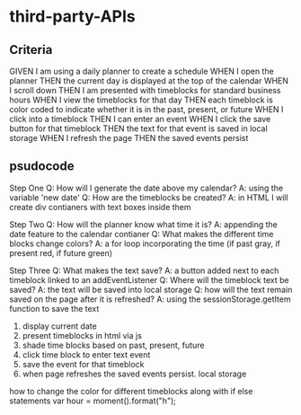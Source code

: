 # third-party-APIs

## Criteria

GIVEN I am using a daily planner to create a schedule
WHEN I open the planner
THEN the current day is displayed at the top of the calendar
WHEN I scroll down
THEN I am presented with timeblocks for standard business hours
WHEN I view the timeblocks for that day
THEN each timeblock is color coded to indicate whether it is in the past, present, or future
WHEN I click into a timeblock
THEN I can enter an event
WHEN I click the save button for that timeblock
THEN the text for that event is saved in local storage
WHEN I refresh the page
THEN the saved events persist


## psudocode

Step One
Q: How will I generate the date above my calendar?
A: using the variable 'new date' 
Q: How are the timeblocks be created?
A: in HTML I will create div contianers with text boxes inside them

Step Two
Q: How will the planner know what time it is?
A: appending the date feature to the calendar contianer
Q: What makes the different time blocks change colors?
A: a for loop incorporating the time (if past gray, if present red, if future green)

Step Three
Q: What makes the text save?
A: a button added next to each timeblock linked to an addEventListener
Q: Where will the timeblock text be saved? 
A: the text will be saved into local storage
Q: how will the text remain saved on the page after it is refreshed?
A: using the sessionStorage.getItem function to save the text

1. display current date 
2. present timeblocks in html via js 
3. shade time blocks based on past, present, future 
4. click time block to enter text event 
5. save the event for that timeblock
6. when page refreshes the saved events persist. local storage

how to change the color for different timeblocks 
along with if else statements
var hour = moment().format("h");
